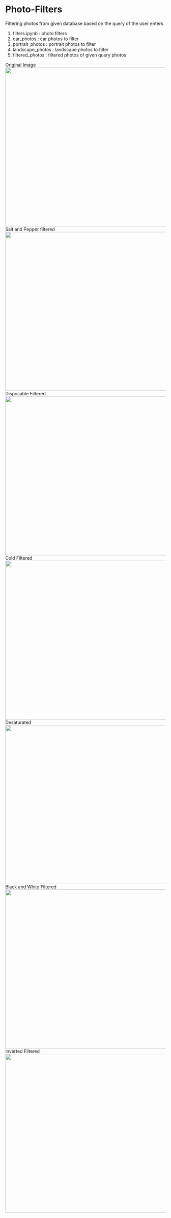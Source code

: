 # Photo-Filters
Filtering photos from given database based on the query of the user enters
1. filters.ipynb : photo filters 
2. car_photos : car photos to filter
3. portrait_photos : portrait photos to filter
4. landscape_photos : landscape photos to filter
5. filtered_photos : filtered photos of given query photos 

Original Image
<img src="https://github.com/onurergun316/Photo-Filters/blob/master/car_photos/car3.jpg?raw=true" width = '800' height = '500'>
Salt and Pepper filtered
<img src="https://github.com/onurergun316/Photo-Filters/blob/master/filtered_photos/car/car3_salt-pepper_filtered.jpg?raw=true" width = '800' height = '500'>
Disposable Filtered
<img src="https://github.com/onurergun316/Photo-Filters/blob/master/filtered_photos/car/car3_disposable.jpg?raw=true" width = '800' height = '500'>
Cold Filtered
<img src="https://github.com/onurergun316/Photo-Filters/blob/master/filtered_photos/car/car3_cold_filtered.jpg?raw=true" width = '800' height = '500'>
Desaturated
<img src="https://github.com/onurergun316/Photo-Filters/blob/master/filtered_photos/car/car3_desaturated.jpg?raw=true" width = '800' height = '500'>
Black and White Filtered
<img src="https://github.com/onurergun316/Photo-Filters/blob/master/filtered_photos/car/car3_bw_filtered.jpg?raw=true" width = '800' height = '500'>
Inverted Filtered
<img src="https://github.com/onurergun316/Photo-Filters/blob/master/filtered_photos/car/car3_inverted_filtered.jpg?raw=true" width = '800' height = '500'>

